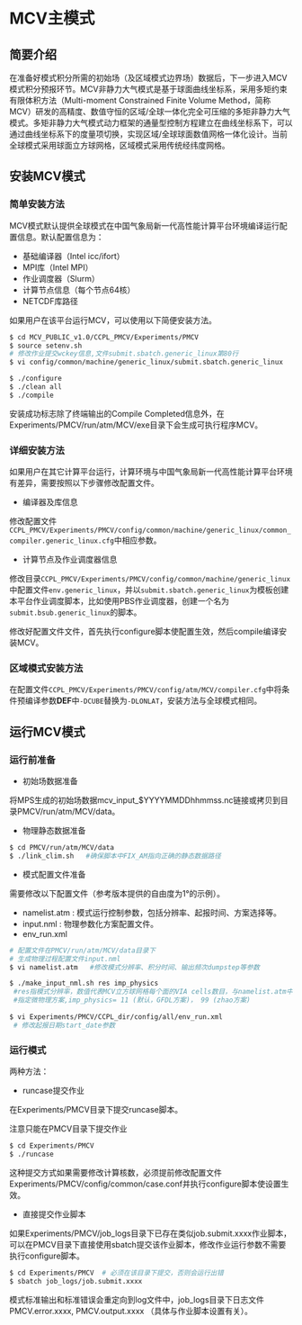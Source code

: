 # MCV主模式 

## 简要介绍

在准备好模式积分所需的初始场（及区域模式边界场）数据后，下一步进入MCV模式积分预报环节。MCV非静力大气模式是基于球面曲线坐标系，采用多矩约束有限体积方法（Multi-moment Constrained Finite Volume Method，简称MCV）研发的高精度、数值守恒的区域/全球一体化完全可压缩的多矩非静力大气模式。多矩非静力大气模式动力框架的通量型控制方程建立在曲线坐标系下，可以通过曲线坐标系下的度量项切换，实现区域/全球球面数值网格一体化设计。当前全球模式采用球面立方球网格，区域模式采用传统经纬度网格。

## 安装MCV模式

### 简单安装方法

MCV模式默认提供全球模式在中国气象局新一代高性能计算平台环境编译运行配置信息。默认配置信息为：

- 基础编译器（Intel icc/ifort）
- MPI库（Intel MPI）
- 作业调度器（Slurm）
- 计算节点信息（每个节点64核）
- NETCDF库路径

如果用户在该平台运行MCV，可以使用以下简便安装方法。

```bash
$ cd MCV_PUBLIC_v1.0/CCPL_PMCV/Experiments/PMCV
$ source setenv.sh
# 修改作业提交wckey信息,文件submit.sbatch.generic_linux第80行
$ vi config/common/machine/generic_linux/submit.sbatch.generic_linux

$ ./configure
$ ./clean all
$ ./compile
```

安装成功标志除了终端输出的Compile Completed信息外，在Experiments/PMCV/run/atm/MCV/exe目录下会生成可执行程序MCV。

### 详细安装方法

如果用户在其它计算平台运行，计算环境与中国气象局新一代高性能计算平台环境有差异，需要按照以下步骤修改配置文件。

- 编译器及库信息

修改配置文件`CCPL_PMCV/Experiments/PMCV/config/common/machine/generic_linux/common_compiler.generic_linux.cfg`中相应参数。

- 计算节点及作业调度器信息

修改目录`CCPL_PMCV/Experiments/PMCV/config/common/machine/generic_linux`中配置文件`env.generic_linux`，并以`submit.sbatch.generic_linux`为模板创建本平台作业调度脚本，比如使用PBS作业调度器，创建一个名为`submit.bsub.generic_linux`的脚本。

修改好配置文件文件，首先执行configure脚本使配置生效，然后compile编译安装MCV。

### 区域模式安装方法

在配置文件`CCPL_PMCV/Experiments/PMCV/config/atm/MCV/compiler.cfg`中将条件预编译参数**DEF**中`-DCUBE`替换为`-DLONLAT`，安装方法与全球模式相同。

## 运行MCV模式

### 运行前准备

- 初始场数据准备

将MPS生成的初始场数据mcv_input_$YYYYMMDDhhmmss.nc链接或拷贝到目录PMCV/run/atm/MCV/data。

- 物理静态数据准备 

```bash
$ cd PMCV/run/atm/MCV/data 
$ ./link_clim.sh   #确保脚本中FIX_AM指向正确的静态数据路径
```

- 模式配置文件准备

需要修改以下配置文件（参考版本提供的自由度为1°的示例）。

 - namelist.atm : 模式运行控制参数，包括分辨率、起报时间、方案选择等。
 - input.nml : 物理参数化方案配置文件。
 - env_run.xml

```bash
# 配置文件在PMCV/run/atm/MCV/data目录下 
# 生成物理过程配置文件input.nml
$ vi namelist.atm   #修改模式分辨率、积分时间、输出频次dumpstep等参数 

$ ./make_input_nml.sh res imp_physics
 #res指模式分辨率，数值代表MCV立方球网格每个面的VIA cells数目，与namelist.atm中nx参数值相同，比如自由度1°的res=45； 
 #指定微物理方案,imp_physics= 11 (默认，GFDL方案)， 99 (zhao方案)
 
$ vi Experiments/PMCV/CCPL_dir/config/all/env_run.xml 
 # 修改起报日期start_date参数
```

### 运行模式

两种方法：

- runcase提交作业

 在Experiments/PMCV目录下提交runcase脚本。
 
 注意只能在PMCV目录下提交作业
 
 ```bash
 $ cd Experiments/PMCV 
 $ ./runcase
 ```
 
 这种提交方式如果需要修改计算核数，必须提前修改配置文件Experiments/PMCV/config/common/case.conf并执行configure脚本使设置生效。
 
- 直接提交作业脚本

 如果Experiments/PMCV/job_logs目录下已存在类似job.submit.xxxx作业脚本，可以在PMCV目录下直接使用sbatch提交该作业脚本，修改作业运行参数不需要执行configure脚本。
 
 ```bash
 $ cd Experiments/PMCV  # 必须在该目录下提交，否则会运行出错
 $ sbatch job_logs/job.submit.xxxx
 ```
 
 模式标准输出和标准错误会重定向到log文件中，job_logs目录下日志文件PMCV.error.xxxx, PMCV.output.xxxx （具体与作业脚本设置有关）。
 





